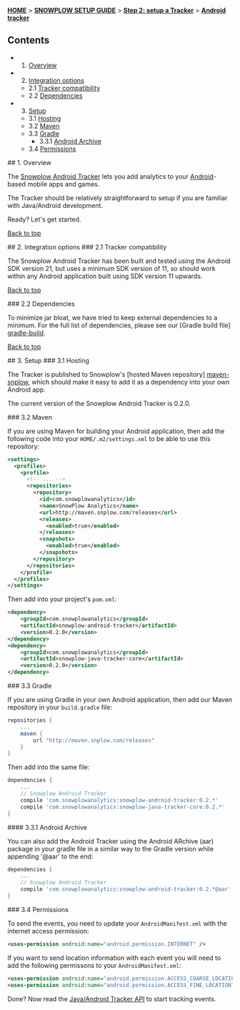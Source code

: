 <a name="top" />

[**HOME**](Home) > [**SNOWPLOW SETUP GUIDE**](Setting-up-Snowplow) > [**Step 2: setup a Tracker**](Setting-up-a-Tracker) > [**Android tracker**](Java-tracker-setup)

## Contents

- 1. [Overview](#overview)  
- 2. [Integration options](#integration-options)
  - 2.1 [Tracker compatibility](#compatibility)  
  - 2.2 [Dependencies](#dependencies)
- 3. [Setup](#setup)
  - 3.1 [Hosting](#hosting)
  - 3.2 [Maven](#maven)
  - 3.3 [Gradle](#gradle)
    - 3.3.1 [Android Archive](#aar)
  - 3.4 [Permissions](#permissions)

<a name="overview" />
## 1. Overview

The [Snowplow Android Tracker](https://github.com/snowplow/snowplow-android-tracker) lets you add analytics to your [Android][android]-based mobile apps and games.

The Tracker should be relatively straightforward to setup if you are familiar with Java/Android development.

Ready? Let's get started.

[Back to top](#top)

<a name="integration-options" />
## 2. Integration options

<a name="compatibility" />
### 2.1 Tracker compatibility

The Snowplow Android Tracker has been built and tested using the Android SDK version 21, but uses a minimum SDK version of 11, so should work within any Android application built using SDK version 11 upwards.

[Back to top](#top)

<a name="dependencies" />
### 2.2 Dependencies

To minimize jar bloat, we have tried to keep external dependencies to a minimum. For the full list of dependencies, please see our [Gradle build file] [gradle-build].

[Back to top](#top)

<a name="setup" />
## 3. Setup

<a name="hosting" />
### 3.1 Hosting

The Tracker is published to Snowplow's [hosted Maven repository] [maven-snplow], which should make it easy to add it as a dependency into your own Android app.

The current version of the Snowplow Android Tracker is 0.2.0.

<a name="maven" />
### 3.2 Maven

If you are using Maven for building your Android application, then add the following code into your `HOME/.m2/settings.xml` to be able to use this repository:

```xml
<settings>
  <profiles>
    <profile>
      <!-- ... -->
      <repositories>
        <repository>
          <id>com.snowplowanalytics</id>
          <name>SnowPlow Analytics</name>
          <url>http://maven.snplow.com/releases</url>
          <releases>
            <enabled>true</enabled>
          </releases>
          <snapshots>
            <enabled>true</enabled>
          </snapshots>
        </repository>
      </repositories>
    </profile>
  </profiles>
</settings>
```

Then add into your project's `pom.xml`:

```xml
<dependency>
    <groupId>com.snowplowanalytics</groupId>
    <artifactId>snowplow-android-tracker</artifactId>
    <version>0.2.0</version>
</dependency>
<dependency>
    <groupId>com.snowplowanalytics</groupId>
    <artifactId>snowplow-java-tracker-core</artifactId>
    <version>0.2.0</version>
</dependency>
```

<a name="gradle" />
### 3.3 Gradle

If you are using Gradle in your own Android application, then add our Maven repository in your `build.gradle` file:

```groovy
repositories {
    ...
    maven {
        url "http://maven.snplow.com/releases"
    }
}
```

Then add into the same file:

```groovy
dependencies {
    ...
    // Snowplow Android Tracker
    compile 'com.snowplowanalytics:snowplow-android-tracker:0.2.*'
    compile 'com.snowplowanalytics:snowplow-java-tracker-core:0.2.*'
}
```

<a name="aar" />
#### 3.3.1 Android Archive

You can also add the Android Tracker using the Android ARchive (aar) package in your gradle file in a similar way to the Gradle version while appending '@aar' to the end:
```groovy
dependencies {
    ...
    // Snowplow Android Tracker
    compile 'com.snowplowanalytics:snowplow-android-tracker:0.2.*@aar'
}
```


<a name="permissions" />
### 3.4 Permissions

To send the events, you need to update your `AndroidManifest.xml` with the internet access permission:

```xml
<uses-permission android:name="android.permission.INTERNET" /> 
```

If you want to send location information with each event you will need to add the following permissons to your `AndroidManifest.xml`:

```xml
<uses-permission android:name="android.permission.ACCESS_COARSE_LOCATION" />
<uses-permission android:name="android.permission.ACCESS_FINE_LOCATION" />
```

Done? Now read the [Java/Android Tracker API](Android-and-Java-Tracker) to start tracking events.

[android]: http://www.android.com/

[gradle-build]: https://github.com/snowplow/snowplow-android-tracker/blob/master/android-tracker/build.gradle
[maven-snplow]: http://maven.snplow.com 
